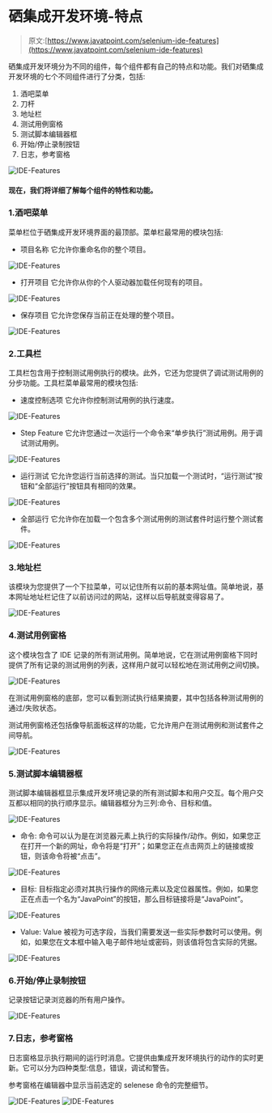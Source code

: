 # 硒集成开发环境-特点

> 原文:[https://www.javatpoint.com/selenium-ide-features](https://www.javatpoint.com/selenium-ide-features)

硒集成开发环境分为不同的组件，每个组件都有自己的特点和功能。我们对硒集成开发环境的七个不同组件进行了分类，包括:

1.  酒吧菜单
2.  刀杆
3.  地址栏
4.  测试用例窗格
5.  测试脚本编辑器框
6.  开始/停止录制按钮
7.  日志，参考窗格

![IDE-Features](../Images/c929cda1e73cb3c0b96c9071462bf880.png)

#### 现在，我们将详细了解每个组件的特性和功能。

### 1.酒吧菜单

菜单栏位于硒集成开发环境界面的最顶部。菜单栏最常用的模块包括:

*   项目名称
    它允许你重命名你的整个项目。

![IDE-Features](../Images/092023fe17933a4c87fb3c73a76b5e43.png)

*   打开项目
    它允许你从你的个人驱动器加载任何现有的项目。

![IDE-Features](../Images/d65a9db4769e9a20a04f8fc6a5b333d6.png)

*   保存项目
    它允许您保存当前正在处理的整个项目。

![IDE-Features](../Images/3b21f9d1f83f6e6d0b32a7dbc2d935f5.png)

### 2.工具栏

工具栏包含用于控制测试用例执行的模块。此外，它还为您提供了调试测试用例的分步功能。工具栏菜单最常用的模块包括:

*   速度控制选项
    它允许你控制测试用例的执行速度。

![IDE-Features](../Images/d8a74ac782a2749bb49c7a8db1e01b93.png)

*   Step Feature
    它允许您通过一次运行一个命令来“单步执行”测试用例。用于调试测试用例。

![IDE-Features](../Images/fc1ca36dde189b82da4ea7c5dfaf839d.png)

*   运行测试
    它允许您运行当前选择的测试。当只加载一个测试时，“运行测试”按钮和“全部运行”按钮具有相同的效果。

![IDE-Features](../Images/738e204a8afbc1470cccaee74ceb95f1.png)

*   全部运行
    它允许你在加载一个包含多个测试用例的测试套件时运行整个测试套件。

![IDE-Features](../Images/9c08e68185f5920ab4805ec8e13a8ec4.png)

### 3.地址栏

该模块为您提供了一个下拉菜单，可以记住所有以前的基本网址值。简单地说，基本网址地址栏记住了以前访问过的网站，这样以后导航就变得容易了。

![IDE-Features](../Images/45451c026c4f91da4a67d96ff511e23b.png)

### 4.测试用例窗格

这个模块包含了 IDE 记录的所有测试用例。简单地说，它在测试用例窗格下同时提供了所有记录的测试用例的列表，这样用户就可以轻松地在测试用例之间切换。

![IDE-Features](../Images/91f1a0ad219a03fed661a20c2c4cbf86.png)

在测试用例窗格的底部，您可以看到测试执行结果摘要，其中包括各种测试用例的通过/失败状态。

测试用例窗格还包括像导航面板这样的功能，它允许用户在测试用例和测试套件之间导航。

![IDE-Features](../Images/7ca1d3bd623eb0b09568bccc090d8d39.png)

### 5.测试脚本编辑器框

测试脚本编辑器框显示集成开发环境记录的所有测试脚本和用户交互。每个用户交互都以相同的执行顺序显示。编辑器框分为三列:命令、目标和值。

![IDE-Features](../Images/cafc1fedc25f18c08c10eee9d25f2b76.png)

*   命令:
    命令可以认为是在浏览器元素上执行的实际操作/动作。例如，如果您正在打开一个新的网址，命令将是“打开”；如果您正在点击网页上的链接或按钮，则该命令将被“点击”。

![IDE-Features](../Images/f912c59bf851704afe93311c17f5edef.png)

*   目标:
    目标指定必须对其执行操作的网络元素以及定位器属性。例如，如果您正在点击一个名为“JavaPoint”的按钮，那么目标链接将是“JavaPoint”。

![IDE-Features](../Images/1d605ea3267762a30e89188c561987a0.png)

*   Value:
    Value 被视为可选字段，当我们需要发送一些实际参数时可以使用。例如，如果您在文本框中输入电子邮件地址或密码，则该值将包含实际的凭据。

![IDE-Features](../Images/10a94b6fc76e79ff320aecc497e2f150.png)

### 6.开始/停止录制按钮

记录按钮记录浏览器的所有用户操作。

![IDE-Features](../Images/07ee0fd8a409c7d5d90fc3c919386a08.png)

### 7.日志，参考窗格

日志窗格显示执行期间的运行时消息。它提供由集成开发环境执行的动作的实时更新。它可以分为四种类型:信息，错误，调试和警告。

参考窗格在编辑器中显示当前选定的 selenese 命令的完整细节。

![IDE-Features](../Images/96f76d129805e2e4a3157deb9c4b3131.png)
![IDE-Features](../Images/0c5a664eb9b514f0dd6746a3ec545c1b.png)